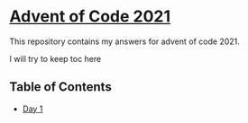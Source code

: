 # [Advent of Code 2021](https://adventofcode.com/2021/)

This repository contains my answers for advent of code 2021.

I will try to keep toc here

## Table of Contents

- [Day 1](./src/task1.rs)
